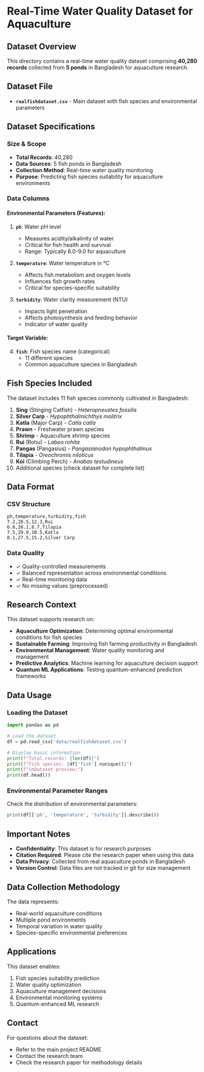 # Real-Time Water Quality Dataset for Aquaculture

## Dataset Overview

This directory contains a real-time water quality dataset comprising **40,280 records** collected from **5 ponds** in Bangladesh for aquaculture research.

## Dataset File

- **`realfishdataset.csv`** - Main dataset with fish species and environmental parameters

## Dataset Specifications

### Size & Scope
- **Total Records**: 40,280
- **Data Sources**: 5 fish ponds in Bangladesh
- **Collection Method**: Real-time water quality monitoring
- **Purpose**: Predicting fish species suitability for aquaculture environments

### Data Columns

#### Environmental Parameters (Features):
1. **`ph`**: Water pH level
   - Measures acidity/alkalinity of water
   - Critical for fish health and survival
   - Range: Typically 6.0-9.0 for aquaculture

2. **`temperature`**: Water temperature in °C
   - Affects fish metabolism and oxygen levels
   - Influences fish growth rates
   - Critical for species-specific suitability

3. **`turbidity`**: Water clarity measurement (NTU)
   - Impacts light penetration
   - Affects photosynthesis and feeding behavior
   - Indicator of water quality

#### Target Variable:
4. **`fish`**: Fish species name (categorical)
   - 11 different species
   - Common aquaculture species in Bangladesh

## Fish Species Included

The dataset includes 11 fish species commonly cultivated in Bangladesh:

1. **Sing** (Stinging Catfish) - *Heteropneustes fossilis*
2. **Silver Carp** - *Hypophthalmichthys molitrix*
3. **Katla** (Major Carp) - *Catla catla*
4. **Prawn** - Freshwater prawn species
5. **Shrimp** - Aquaculture shrimp species
6. **Rui** (Rohu) - *Labeo rohita*
7. **Pangas** (Pangasius) - *Pangasianodon hypophthalmus*
8. **Tilapia** - *Oreochromis niloticus*
9. **Koi** (Climbing Perch) - *Anabas testudineus*
10. Additional species (check dataset for complete list)

## Data Format

### CSV Structure
```csv
ph,temperature,turbidity,fish
7.2,28.5,12.3,Rui
6.8,26.1,8.7,Tilapia
7.5,29.0,10.5,Katla
8.1,27.5,15.2,Silver Carp
```

### Data Quality
- ✓ Quality-controlled measurements
- ✓ Balanced representation across environmental conditions
- ✓ Real-time monitoring data
- ✓ No missing values (preprocessed)

## Research Context

This dataset supports research on:
- **Aquaculture Optimization**: Determining optimal environmental conditions for fish species
- **Sustainable Farming**: Improving fish farming productivity in Bangladesh
- **Environmental Management**: Water quality monitoring and management
- **Predictive Analytics**: Machine learning for aquaculture decision support
- **Quantum ML Applications**: Testing quantum-enhanced prediction frameworks

## Data Usage

### Loading the Dataset

```python
import pandas as pd

# Load the dataset
df = pd.read_csv('data/realfishdataset.csv')

# Display basic information
print(f"Total records: {len(df)}")
print(f"Fish species: {df['fish'].nunique()}")
print(f"\nDataset preview:")
print(df.head())
```

### Environmental Parameter Ranges

Check the distribution of environmental parameters:

```python
print(df[['ph', 'temperature', 'turbidity']].describe())
```

## Important Notes

- **Confidentiality**: This dataset is for research purposes
- **Citation Required**: Please cite the research paper when using this data
- **Data Privacy**: Collected from real aquaculture ponds in Bangladesh
- **Version Control**: Data files are not tracked in git for size management

## Data Collection Methodology

The data represents:
- Real-world aquaculture conditions
- Multiple pond environments
- Temporal variation in water quality
- Species-specific environmental preferences

## Applications

This dataset enables:
1. Fish species suitability prediction
2. Water quality optimization
3. Aquaculture management decisions
4. Environmental monitoring systems
5. Quantum-enhanced ML research

## Contact

For questions about the dataset:
- Refer to the main project README
- Contact the research team
- Check the research paper for methodology details
